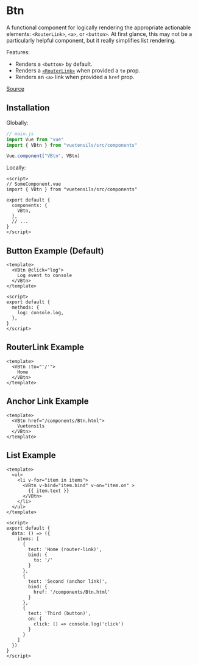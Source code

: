 # Btn

A functional component for logically rendering the appropriate actionable elements: `<RouterLink>`, `<a>`, or `<button>`. At first glance, this may not be a particularly helpful component, but it really simplifies list rendering.

Features:

- Renders a `<button>` by default.
- Renders a [`<RouterLink>`](https://router.vuejs.org/api/#router-link) when provided a `to` prop.
- Renders an `<a>` link when provided a `href` prop.

[Source](https://github.com/Stegosource/vuetensils/blob/master/src/components/VBtn/VBtn.vue)

## Installation

Globally:

```js
// main.js
import Vue from "vue"
import { VBtn } from "vuetensils/src/components"

Vue.component("VBtn", VBtn)
```

Locally:

```vue
<script>
// SomeComponent.vue
import { VBtn } from "vuetensils/src/components"

export default {
  components: {
    VBtn,
  },
  // ...
}
</script>
```

## Button Example (Default)

```vue live
<template>
  <VBtn @click="log">
    Log event to console
  </VBtn>
</template>

<script>
export default {
  methods: {
    log: console.log,
  },
}
</script>
```

## RouterLink Example

```vue live
<template>
  <VBtn :to="'/'">
    Home
  </VBtn>
</template>
```

## Anchor Link Example

```vue live
<template>
  <VBtn href="/components/Btn.html">
    Vuetensils
  </VBtn>
</template>
```

## List Example

```vue live
<template>
  <ul>
    <li v-for="item in items">
      <VBtn v-bind="item.bind" v-on="item.on" >
        {{ item.text }}
      </VBtn>
    </li>
  </ul>
</template>

<script>
export default {
  data: () => ({
    items: [
      {
        text: 'Home (router-link)',
        bind: {
          to: '/'
        }
      },
      {
        text: 'Second (anchor link)',
        bind: {
          href: '/components/Btn.html'
        }
      },
      {
        text: 'Third (button)',
        on: {
          click: () => console.log('click')
        }
      }
    ]
  })
}
</script>
```
